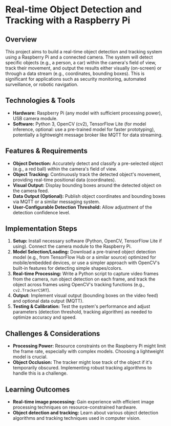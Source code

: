 # Real-time Object Detection and Tracking with a Raspberry Pi

## Overview

This project aims to build a real-time object detection and tracking system using a Raspberry Pi and a connected camera. The system will detect specific objects (e.g., a person, a car) within the camera's field of view, track their movement, and output the results either visually (on-screen) or through a data stream (e.g., coordinates, bounding boxes).  This is significant for applications such as security monitoring, automated surveillance, or robotic navigation.

## Technologies & Tools

- **Hardware:** Raspberry Pi (any model with sufficient processing power), USB camera module.
- **Software:** Python 3, OpenCV (cv2), TensorFlow Lite (for model inference, optional:  use a pre-trained model for faster prototyping), potentially a lightweight message broker like MQTT for data streaming.

## Features & Requirements

- **Object Detection:**  Accurately detect and classify a pre-selected object (e.g., a red ball) within the camera's field of view.
- **Object Tracking:** Continuously track the detected object's movement, providing real-time positional data (coordinates).
- **Visual Output:** Display bounding boxes around the detected object on the camera feed.
- **Data Output (Optional):** Publish object coordinates and bounding boxes via MQTT or a similar messaging system.
- **User-Configurable Detection Threshold:** Allow adjustment of the detection confidence level.


## Implementation Steps

1. **Setup:** Install necessary software (Python, OpenCV, TensorFlow Lite if using). Connect the camera module to the Raspberry Pi.
2. **Model Selection/Loading:** Download a pre-trained object detection model (e.g., from TensorFlow Hub or a similar source) optimized for mobile/embedded devices, or use a simpler approach with OpenCV's built-in features for detecting simple shapes/colors.
3. **Real-time Processing:** Write a Python script to capture video frames from the camera, run object detection on each frame, and track the object across frames using OpenCV's tracking functions (e.g., `cv2.TrackerCSRT`).
4. **Output:** Implement visual output (bounding boxes on the video feed) and optional data output (MQTT).
5. **Testing & Calibration:** Test the system's performance and adjust parameters (detection threshold, tracking algorithm) as needed to optimize accuracy and speed.

## Challenges & Considerations

- **Processing Power:**  Resource constraints on the Raspberry Pi might limit the frame rate, especially with complex models.  Choosing a lightweight model is crucial.
- **Object Occlusion:**  The tracker might lose track of the object if it's temporarily obscured. Implementing robust tracking algorithms to handle this is a challenge.

## Learning Outcomes

- **Real-time image processing:**  Gain experience with efficient image processing techniques on resource-constrained hardware.
- **Object detection and tracking:**  Learn about various object detection algorithms and tracking techniques used in computer vision.

